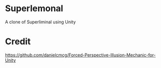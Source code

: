 # Superlemonal
A clone of Superliminal using Unity<br>

# Credit
https://github.com/danielcmcg/Forced-Perspective-Illusion-Mechanic-for-Unity
